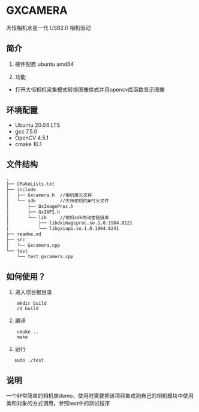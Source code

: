 # GXCAMERA
大恒相机水星一代 USB2.0 相机驱动

## 简介

1. 硬件配置
ubuntu amd64

2. 功能
- 打开大恒相机采集模式转换图像格式并用opencv库函数显示图像

## 环境配置

- Ubuntu 20.04 LTS
- gcc 7.5.0
- OpenCV 4.5.1
- cmake 10.1
## 文件结构

```txt
.
├── CMakeLists.txt
├── include
│   ├── Gxcamera.h  //相机类头文件
│   └── sdk         //大恒相机的API头文件
│       ├── DxImageProc.h 
│       ├── GxIAPI.h
│       └── lib     //相机sdk的动态链接库
│           ├── libdximageproc.so.1.0.1904.8121
│           └── libgxiapi.so.1.0.1904.8241
├── readme.md
├── src   
│   └── Gxcamera.cpp
└── test
    └── test_gxcamera.cpp

```
  
## 如何使用？

1. 进入项目根目录
```
    mkdir build 
    cd build
```

2. 编译
```
    cmake ..
    make
```

2. 运行
```
   sudo ./test
```

## 说明

一个非常简单的相机类demo，使用时需要把该项目集成到自己的相机模块中使用类和对象的方式调用，参照test中的测试程序